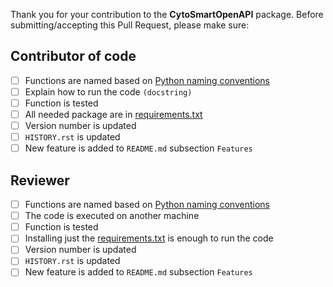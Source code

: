 Thank you for your contribution to the **CytoSmartOpenAPI** package. 
Before submitting/accepting this Pull Request, please make sure:

## Contributor of code
- [ ] Functions are named based on [Python naming conventions](https://visualgit.readthedocs.io/en/latest/pages/naming_convention.html)
- [ ] Explain how to run the code `(docstring)`
- [ ] Function is tested
- [ ] All needed package are in [requirements.txt](requirements.txt)
- [ ] Version number is updated
- [ ] `HISTORY.rst` is updated
- [ ] New feature is added to `README.md` subsection `Features`

## Reviewer
- [ ] Functions are named based on [Python naming conventions](https://visualgit.readthedocs.io/en/latest/pages/naming_convention.html)
- [ ] The code is executed on another machine
- [ ] Function is tested
- [ ] Installing just the [requirements.txt](requirements.txt) is enough to run the code
- [ ] Version number is updated
- [ ] `HISTORY.rst` is updated
- [ ] New feature is added to `README.md` subsection `Features`